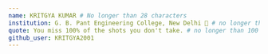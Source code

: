 ```yaml
---
name: KRITGYA KUMAR # No longer than 28 characters
institution: G. B. Pant Engineering College, New Delhi 🚩 # no longer than 58 characters
quote: You miss 100% of the shots you don't take. # no longer than 100 characters, avoid using quotes(") to guarantee the format remains the same.
github_user: KRITGYA2001
---
```

